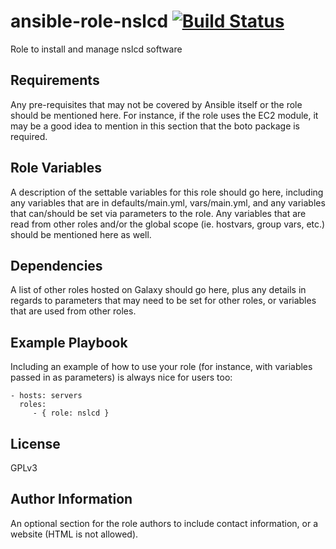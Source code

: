 ansible-role-nslcd [![Build Status](https://travis-ci.com/EwenBara/ansible-role-nslcd.svg?branch=master)](https://travis-ci.com/EwenBara/ansible-role-nslcd)
============================================================================================================================================================

Role to install and manage nslcd software

Requirements
------------

Any pre-requisites that may not be covered by Ansible itself or the role should
be mentioned here. For instance, if the role uses the EC2 module, it may be a
good idea to mention in this section that the boto package is required.

Role Variables
--------------

A description of the settable variables for this role should go here, including
any variables that are in defaults/main.yml, vars/main.yml, and any variables
that can/should be set via parameters to the role. Any variables that are read
from other roles and/or the global scope (ie. hostvars, group vars, etc.) should
be mentioned here as well.

Dependencies
------------

A list of other roles hosted on Galaxy should go here, plus any details in
regards to parameters that may need to be set for other roles, or variables that
are used from other roles.

Example Playbook
----------------

Including an example of how to use your role (for instance, with variables
passed in as parameters) is always nice for users too:

    - hosts: servers
      roles:
         - { role: nslcd }

License
-------

GPLv3

Author Information
------------------

An optional section for the role authors to include contact information, or a
website (HTML is not allowed).
